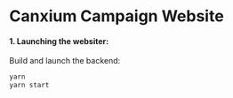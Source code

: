 # Canxium Campaign Website

#### 1. Launching the websiter:

Build and launch the backend:

```bash
yarn
yarn start
```